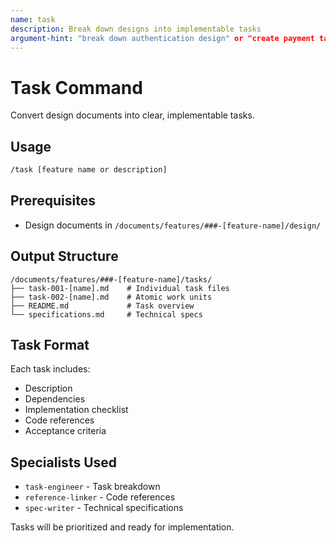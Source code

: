 ```yaml
---
name: task
description: Break down designs into implementable tasks
argument-hint: "break down authentication design" or "create payment tasks"
---
```


# Task Command

Convert design documents into clear, implementable tasks.

## Usage

```bash
/task [feature name or description]
```

## Prerequisites

- Design documents in `/documents/features/###-[feature-name]/design/`

## Output Structure

```
/documents/features/###-[feature-name]/tasks/
├── task-001-[name].md    # Individual task files
├── task-002-[name].md    # Atomic work units
├── README.md             # Task overview
└── specifications.md     # Technical specs
```

## Task Format

Each task includes:
- Description
- Dependencies
- Implementation checklist
- Code references
- Acceptance criteria

## Specialists Used

- `task-engineer` - Task breakdown
- `reference-linker` - Code references
- `spec-writer` - Technical specifications

Tasks will be prioritized and ready for implementation.